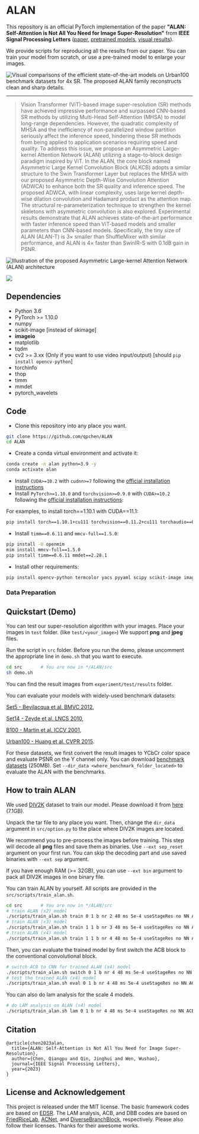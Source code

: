# ALAN

This repository is an official PyTorch implementation of the paper **"ALAN: Self-Attention is Not All You Need for Image Super-Resolution"** from **IEEE Signal Processing Letters** ([paper](https://ieeexplore.ieee.org/document/10333996), [pretrained models](https://github.com/qpchen/ALAN/releases), [visual results](https://github.com/qpchen/ALAN/releases)).

<!-- If you find our work useful in your research or publication, please cite our work:

[1] Bee Lim, Sanghyun Son, Heewon Kim, Seungjun Nah, and Kyoung Mu Lee, **"Enhanced Deep Residual Networks for Single Image Super-Resolution,"** <i>2nd NTIRE: New Trends in Image Restoration and Enhancement workshop and challenge on image super-resolution in conjunction with **CVPR 2017**. </i> [[PDF](http://openaccess.thecvf.com/content_cvpr_2017_workshops/w12/papers/Lim_Enhanced_Deep_Residual_CVPR_2017_paper.pdf)] [[arXiv](https://arxiv.org/abs/1707.02921)] [[Slide](https://cv.snu.ac.kr/research/EDSR/Presentation_v3(release).pptx)]
```
@InProceedings{Lim_2017_CVPR_Workshops,
  author = {Lim, Bee and Son, Sanghyun and Kim, Heewon and Nah, Seungjun and Lee, Kyoung Mu},
  title = {Enhanced Deep Residual Networks for Single Image Super-Resolution},
  booktitle = {The IEEE Conference on Computer Vision and Pattern Recognition (CVPR) Workshops},
  month = {July},
  year = {2017}
}
``` -->
We provide scripts for reproducing all the results from our paper. You can train your model from scratch, or use a pre-trained model to enlarge your images.

![Visual comparisons of the efficient state-of-the-art models on Urban100 benchmark datasets for 4x SR. The proposed ALAN family reconstructs clean and sharp details.](figs/visual_compare.png)

---

> Vision Transformer (ViT)-based image super-resolution (SR) methods have achieved impressive performance and surpassed CNN-based SR methods by utilizing Multi-Head Self-Attention (MHSA) to model long-range dependencies. However, the quadratic complexity of MHSA and the inefficiency of non-parallelized window partition seriously affect the inference speed, hindering these SR methods from being applied to application scenarios requiring speed and quality. To address this issue, we propose an Asymmetric Large-kernel Attention Network (ALAN) utilizing a stage-to-block design paradigm inspired by ViT. In the ALAN, the core block named Asymmetric Large Kernel Convolution Block (ALKCB) adopts a similar structure to the Swin Transformer Layer but replaces the MHSA with our proposed Asymmetric Depth-Wise Convolution Attention (ADWCA) to enhance both the SR quality and inference speed. The proposed ADWCA, with linear complexity, uses large kernel depth-wise dilation convolution and Hadamard product as the attention map. The structural re-parameterization technique to strengthen the kernel skeletons with asymmetric convolution is also explored. Experimental results demonstrate that ALAN achieves state-of-the-art performance with faster inference speed than ViT-based models and smaller parameters than CNN-based models. Specifically, the tiny size of ALAN (ALAN-T) is $3\times$ smaller than ShuffleMixer with similar performance, and ALAN is $4\times$ faster than SwinIR-S with 0.1dB gain in PSNR.

![Illustration of the proposed Asymmetric Large-kernel Attention Network (ALAN) architecture](figs/overview.png)

![](figs/perform_compare.png)

## Dependencies
* Python 3.6
* PyTorch >= 1.10.0
* numpy
* scikit-image \[instead of skimage\]
* **imageio**
* matplotlib
* tqdm
* cv2 >= 3.xx (Only if you want to use video input/output) \[should `pip install opencv-python`\]
* torchinfo
* thop
* timm
* mmdet
* pytorch_wavelets


## Code
- Clone this repository into any place you want.
```bash
git clone https://github.com/qpchen/ALAN
cd ALAN
```

- Create a conda virtual environment and activate it:
``` bash
conda create -n alan python=3.9 -y
conda activate alan
```

- Install `CUDA>=10.2` with `cudnn>=7` following
  the [official installation instructions](https://docs.nvidia.com/cuda/cuda-installation-guide-linux/index.html)
- Install `PyTorch>=1.10.0` and `torchvision>=0.9.0` with `CUDA>=10.2` following the [official installation instructions](https://pytorch.org/get-started/previous-versions/):

For examples, to install torch==1.10.1 with CUDA==11.1:
```bash
pip install torch==1.10.1+cu111 torchvision==0.11.2+cu111 torchaudio==0.10.1 -f https://download.pytorch.org/whl/cu111/torch_stable.html
```

- Install `timm==0.6.11` and `mmcv-full==1.5.0`:

```bash
pip install -U openmim
mim install mmcv-full==1.5.0
pip install timm==0.6.11 mmdet==2.28.1
```

- Install other requirements:

```bash
pip install opencv-python termcolor yacs pyyaml scipy scikit-image imageio matplotlib tqdm torchinfo thop pytorch_wavelets
```

<!-- - Compiling CUDA operators
```bash
cd ./src/model/ops_dcnv3
sh ./make.sh
# unit test (should see all checking is True)
python test.py
cd ../../..
```
- You can also install the operator using .whl files
[DCNv3-1.0-whl](https://github.com/OpenGVLab/InternImage/releases/tag/whl_files) -->

### Data Preparation

## Quickstart (Demo)
You can test our super-resolution algorithm with your images. Place your images in ``test`` folder. (like ``test/<your_image>``) We support **png** and **jpeg** files.

Run the script in ``src`` folder. Before you run the demo, please uncomment the appropriate line in ```demo.sh``` that you want to execute.
```bash
cd src       # You are now in */ALAN/src
sh demo.sh
```

You can find the result images from ```experiment/test/results``` folder.

You can evaluate your models with widely-used benchmark datasets:

[Set5 - Bevilacqua et al. BMVC 2012](http://people.rennes.inria.fr/Aline.Roumy/results/SR_BMVC12.html),

[Set14 - Zeyde et al. LNCS 2010](https://sites.google.com/site/romanzeyde/research-interests),

[B100 - Martin et al. ICCV 2001](https://www2.eecs.berkeley.edu/Research/Projects/CS/vision/bsds/),

[Urban100 - Huang et al. CVPR 2015](https://sites.google.com/site/jbhuang0604/publications/struct_sr).

For these datasets, we first convert the result images to YCbCr color space and evaluate PSNR on the Y channel only. You can download [benchmark datasets](https://cv.snu.ac.kr/research/EDSR/benchmark.tar) (250MB). Set ``--dir_data <where_benchmark_folder_located>`` to evaluate the ALAN with the benchmarks.

## How to train ALAN
We used [DIV2K](http://www.vision.ee.ethz.ch/%7Etimofter/publications/Agustsson-CVPRW-2017.pdf) dataset to train our model. Please download it from [here](https://cv.snu.ac.kr/research/EDSR/DIV2K.tar) (7.1GB).

Unpack the tar file to any place you want. Then, change the ```dir_data``` argument in ```src/option.py``` to the place where DIV2K images are located.

We recommend you to pre-process the images before training. This step will decode all **png** files and save them as binaries. Use ``--ext sep_reset`` argument on your first run. You can skip the decoding part and use saved binaries with ``--ext sep`` argument.

If you have enough RAM (>= 32GB), you can use ``--ext bin`` argument to pack all DIV2K images in one binary file.

You can train ALAN by yourself. All scripts are provided in the ``src/scripts/train_alan.sh``. 

```bash
cd src       # You are now in */ALAN/src
# train ALAN (x2) model
./scripts/train_alan.sh train 0 1 b nr 2 48 ms 5e-4 useStageRes no NN ACB 23 BN bicubic 0 0 no SmoothL1
# train ALAN (x3) model
./scripts/train_alan.sh train 1 1 b nr 3 48 ms 5e-4 useStageRes no NN ACB 23 BN bicubic 0 0 no SmoothL1
# train ALAN (x4) model
./scripts/train_alan.sh train 1 1 b nr 4 48 ms 5e-4 useStageRes no NN ACB 23 BN bicubic 0 0 no SmoothL1
```

Then, you can evaluate the trained model by first switch the ACB block to the conventional convolutional block.

```bash
# switch ACB to CNN for trained ALAN (x4) model
./scripts/train_alan.sh switch 0 1 b nr 4 48 ms 5e-4 useStageRes no NN ACB 23 BN bicubic 0 0 no SmoothL1
# test the trained ALAN (x4) model
./scripts/train_alan.sh eval 0 1 b nr 4 48 ms 5e-4 useStageRes no NN ACB 23 BN bicubic 0 0 no SmoothL1
```

You can also do lam analysis for the scale 4 models.

```bash
# do LAM analysis on ALAN (x4) model
./scripts/train_alan.sh lam 0 1 b nr 4 48 ms 5e-4 useStageRes no NN ACB 23 BN bicubic 0 0 no SmoothL1
```

## Citation
    @article{chen2023alan,
      title={ALAN: Self-Attention is Not All You Need for Image Super-Resolution},
      author={Chen, Qiangpu and Qin, Jinghui and Wen, Wushao},
      journal={IEEE Signal Processing Letters},
      year={2023}
    }


## License and Acknowledgement
This project is released under the MIT license. The basic framework codes are based on [EDSR](https://github.com/sanghyun-son/EDSR-PyTorch). The LAM analysis, ACB, and DBB codes are based on [FriedRiceLab](https://github.com/Fried-Rice-Lab/FriedRiceLab), [ACNet](https://github.com/DingXiaoH/ACNet), and [DiverseBranchBlock](https://github.com/DingXiaoH/DiverseBranchBlock), respectively. Please also follow their licenses. Thanks for their awesome works.
